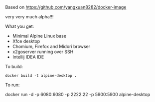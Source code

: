Based on https://github.com/yangxuan8282/docker-image

very very much alpha!!!

What you get:
* Minimal Alpine Linux base
* Xfce desktop
* Chomium, Firefox and Midori browser
* x2goserver running over SSH
* Intellij IDEA IDE 

To build:

`docker build -t alpine-desktop .`

To run:

docker run -d -p 6080:6080 -p 2222:22 -p 5900:5900 alpine-desktop


